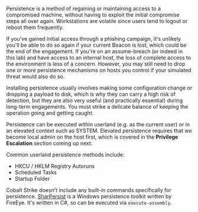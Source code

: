Persistence is a method of regaining or maintaining access to a compromised machine, without having to exploit the initial compromise steps all over again. Workstations are volatile since users tend to logout or reboot them frequently.

If you've gained initial access through a phishing campaign, it's unlikely you'll be able to do so again if your current Beacon is lost, which could be the end of the engagement. If you're on an assume-breach (or indeed in this lab) and have access to an internal host, the loss of complete access to the environment is less of a concern. However, you may still need to drop one or more persistence mechanisms on hosts you control if your simulated threat would also do so.

Installing persistence usually involves making some configuration change or dropping a payload to disk, which is why they can carry a high risk of detection, but they are also very useful (and practically essential) during long-term engagements. You must strike a delicate balance of keeping the operation going and getting caught.

Persistence can be executed within userland (e.g. as the current user) or in an elevated context such as SYSTEM. Elevated persistence requires that we become local admin on the host first, which is covered in the **Privilege Escalation** section coming up next.

Common userland persistence methods include:

- HKCU / HKLM Registry Autoruns
- Scheduled Tasks
- Startup Folder

Cobalt Strike doesn't include any built-in commands specifically for persistence. [SharPersist](https://github.com/fireeye/SharPersist) is a Windows persistence toolkit written by FireEye. It's written in C#, so can be executed via `execute-assembly`.